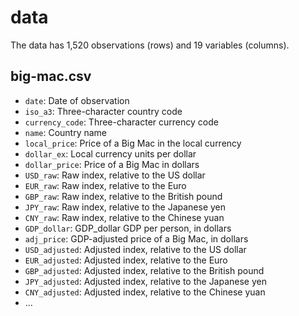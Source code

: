 # data

The data has 1,520 observations (rows) and 19 variables (columns).

## big-mac.csv

- `date`: Date of observation
- `iso_a3`: Three-character country code
- `currency_code`: Three-character currency code
- `name`: Country name
- `local_price`: Price of a Big Mac in the local currency
- `dollar_ex`: Local currency units per dollar
- `dollar_price`: Price of a Big Mac in dollars
- `USD_raw`: Raw index, relative to the US dollar
- `EUR_raw`: Raw index, relative to the Euro
- `GBP_raw`: Raw index, relative to the British pound
- `JPY_raw`: Raw index, relative to the Japanese yen
- `CNY_raw`: Raw index, relative to the Chinese yuan
- `GDP_dollar`: GDP_dollar	GDP per person, in dollars
- `adj_price`: GDP-adjusted price of a Big Mac, in dollars
- `USD_adjusted`: Adjusted index, relative to the US dollar
- `EUR_adjusted`: Adjusted index, relative to the Euro
- `GBP_adjusted`: Adjusted index, relative to the British pound
- `JPY_adjusted`: Adjusted index, relative to the Japanese yen
- `CNY_adjusted`: Adjusted index, relative to the Chinese yuan
- ...




